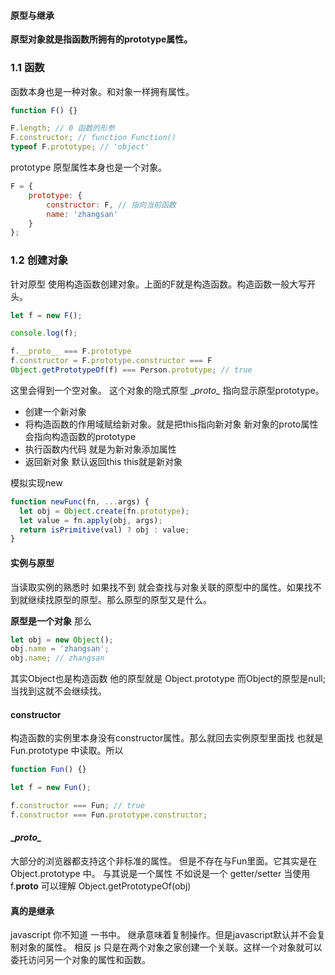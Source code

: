#### 原型与继承



**原型对象就是指函数所拥有的prototype属性。**



### 1.1 函数

函数本身也是一种对象。和对象一样拥有属性。

```javascript
function F() {}

F.length; // 0 函数的形参
F.constructor; // function Function()
typeof F.prototype; // 'object'
```



prototype 原型属性本身也是一个对象。

```javascript
F = {
    prototype: {
        constructor: F, // 指向当前函数
        name: 'zhangsan'
    }
};

```



### 1.2 创建对象

针对原型 使用构造函数创建对象。上面的F就是构造函数。构造函数一般大写开头。

```javascript
let f = new F();

console.log(f);

f.__proto__ === F.prototype
f.constructor = F.prototype.constructor === F
Object.getPrototypeOf(f) === Person.prototype; // true
```

这里会得到一个空对象。 这个对象的隐式原型 \__proto\__ 指向显示原型prototype。 

* 创建一个新对象
* 将构造函数的作用域赋给新对象。就是把this指向新对象 新对象的proto属性会指向构造函数的prototype 
* 执行函数内代码 就是为新对象添加属性
* 返回新对象 默认返回this this就是新对象



 模拟实现new

```javascript
function newFunc(fn, ...args) {
  let obj = Object.create(fn.prototype);
  let value = fn.apply(obj, args);
  return isPrimitive(val) ? obj : value;  
}
```



#### 实例与原型

当读取实例的熟悉时 如果找不到 就会查找与对象关联的原型中的属性。如果找不到就继续找原型的原型。那么原型的原型又是什么。



**原型是一个对象** 那么

```javascript
let obj = new Object();
obj.name = 'zhangsan';
obj.name; // zhangsan 

```

其实Object也是构造函数 他的原型就是 Object.prototype  而Object的原型是null; 当找到这就不会继续找。





#### constructor

构造函数的实例里本身没有constructor属性。那么就回去实例原型里面找 也就是 Fun.prototype 中读取。所以

```javascript
function Fun() {}

let f = new Fun();

f.constructor === Fun; // true
f.constructor === Fun.prototype.constructor;
```





#### \__proto\__

大部分的浏览器都支持这个非标准的属性。 但是不存在与Fun里面。它其实是在Object.prototype 中。 与其说是一个属性 不如说是一个 getter/setter 当使用 f.__proto__ 可以理解 Object.getPrototypeOf(obj)



#### 真的是继承

javascript 你不知道 一书中。 继承意味着复制操作。但是javascript默认并不会复制对象的属性。 相反 js 只是在两个对象之家创建一个关联。这样一个对象就可以委托访问另一个对象的属性和函数。 















